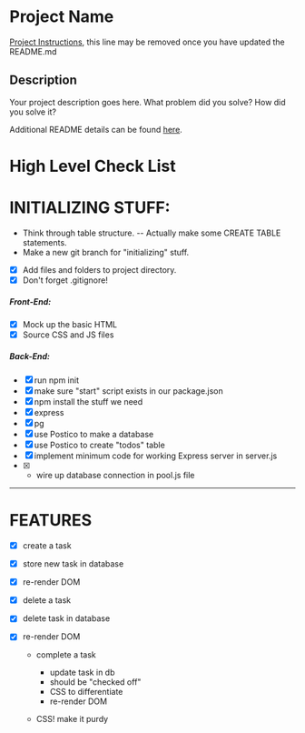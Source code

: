 # Project Name

[Project Instructions](./INSTRUCTIONS.md), this line may be removed once you have updated the README.md

## Description

Your project description goes here. What problem did you solve? How did you solve it?

Additional README details can be found [here](https://github.com/PrimeAcademy/readme-template/blob/master/README.md).


# High Level Check List
# INITIALIZING STUFF:

  * Think through table structure.
    -- Actually make some CREATE TABLE statements.
  * Make a new git branch for "initializing" stuff.

 - [x]  Add files and folders to project directory.
 - [x]  Don't forget .gitignore!

  ##### Front-End:
  - [x]  Mock up the basic HTML
  - [x]  Source CSS and JS files

  ##### Back-End:
 - [x] run npm init
 - [x] make sure "start" script exists in our package.json
 - [x] npm install the stuff we need
 - [x] express
 - [x] pg
 - [x] use Postico to make a database
 - [x] use Postico to create "todos" table
 - [x] implement minimum code for working Express server in server.js
 - [x]    * wire up database connection in pool.js file

---

# FEATURES

- [x] create a task
- [x] store new task in database
- [x] re-render DOM

- [x] delete a task
- [x] delete task in database
- [x] re-render DOM

  * complete a task
    * update task in db
    * should be "checked off"
    * CSS to differentiate
    * re-render DOM

  * CSS! make it purdy